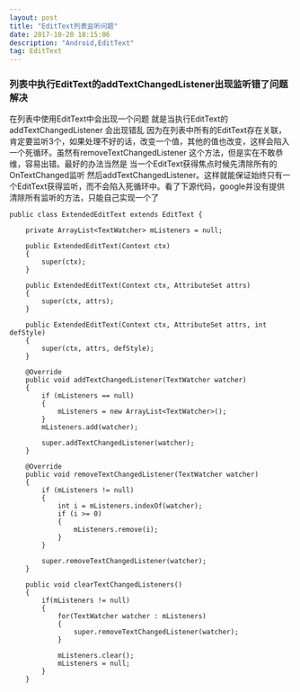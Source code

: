 ```yaml
---
layout: post
title: "EditText列表监听问题"
date: 2017-10-20 18:15:06
description: "Android,EditText"
tag: EditText
---
```


### 列表中执行EditText的addTextChangedListener出现监听错了问题解决
在列表中使用EditText中会出现一个问题 就是当执行EditText的addTextChangedListener 会出现错乱  因为在列表中所有的EditText存在关联，肯定要监听3个，如果处理不好的话，改变一个值，其他的值也改变，这样会陷入一个死循环。虽然有removeTextChangedListener 这个方法，但是实在不敢恭维，容易出错。最好的办法当然是 当一个EditText获得焦点时候先清除所有的OnTextChanged监听 然后addTextChangedListener。这样就能保证始终只有一个EditText获得监听，而不会陷入死循环中。看了下源代码，google并没有提供清除所有监听的方法，只能自己实现一个了

```
public class ExtendedEditText extends EditText {

    private ArrayList<TextWatcher> mListeners = null;

    public ExtendedEditText(Context ctx)
    {
        super(ctx);
    }

    public ExtendedEditText(Context ctx, AttributeSet attrs)
    {
        super(ctx, attrs);
    }

    public ExtendedEditText(Context ctx, AttributeSet attrs, int defStyle)
    {
        super(ctx, attrs, defStyle);
    }

    @Override
    public void addTextChangedListener(TextWatcher watcher)
    {
        if (mListeners == null)
        {
            mListeners = new ArrayList<TextWatcher>();
        }
        mListeners.add(watcher);

        super.addTextChangedListener(watcher);
    }

    @Override
    public void removeTextChangedListener(TextWatcher watcher)
    {
        if (mListeners != null)
        {
            int i = mListeners.indexOf(watcher);
            if (i >= 0)
            {
                mListeners.remove(i);
            }
        }

        super.removeTextChangedListener(watcher);
    }

    public void clearTextChangedListeners()
    {
        if(mListeners != null)
        {
            for(TextWatcher watcher : mListeners)
            {
                super.removeTextChangedListener(watcher);
            }

            mListeners.clear();
            mListeners = null;
        }
    }
```